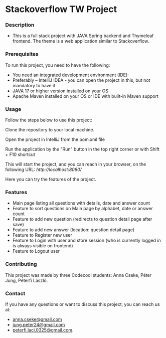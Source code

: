 # Stackoverflow TW Project
### Description
- This is a full stack project with JAVA Spring backend and Thymeleaf frontend. The theme is a web application
  similar to Stackoverflow.

### Prerequisites
To run this project, you need to have the following:
 - You need an integrated development environment (IDE):
 - Preferably  – IntelliJ IDEA  - you can open the project in this, but not mandatory to have it
 - JAVA 17 or higher version installed on your OS
 - Apache Maven installed on your OS or IDE with built-in Maven support

### Usage
Follow the steps below to use this project:

Clone the repository to your local machine.

Open the project in IntelliJ from the pom.xml file

Run the application by the "Run" button in the top right corner or with Shift + F10 shortcut

This will start the project, and you can reach in your browser, on the following URL: _http://localhost:8080/_

Here you can try the features of the project.

### Features
- Main page listing all questions with details, date and answer count
- Feature to sort questions on Main page by alphabet, date or answer count
- Feature to add new question (redirects to question detail page after save)
- Feature to add new answer (location: question detail page)
- Feature to Register new user
- Feature to Login with user and store session (who is currently logged in is always visible on frontend)
- Feature to Logout user

### Contributing
This project was made by three Codecool students: Anna Cseke, Péter Jung, Péterfi László.

### Contact
If you have any questions or want to discuss this project, you can reach us at:
- anna.cseke@gmail.com
- jung.peter24@gmail.com
- peterfi.laci.0325@gmail.com.



